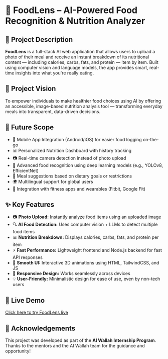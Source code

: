 # 🍕 FoodLens – AI-Powered Food Recognition & Nutrition Analyzer

## 📄 Project Description
**FoodLens** is a full-stack AI web application that allows users to upload a photo of their meal and receive an instant breakdown of its nutritional content — including calories, carbs, fats, and protein — item by item. Built using computer vision and language models, the app provides smart, real-time insights into what you're really eating.

## 🎯 Project Vision
To empower individuals to make healthier food choices using AI by offering an accessible, image-based nutrition analysis tool — transforming everyday meals into transparent, data-driven decisions.

## 🔭 Future Scope
- 📱 Mobile App Integration (Android/iOS) for easier food logging on-the-go  
- 📊 Personalized Nutrition Dashboard with history tracking  
- 📷 Real-time camera detection instead of photo upload  
- 🧠 Advanced food recognition using deep learning models (e.g., YOLOv8, EfficientNet)  
- 🥗 Meal suggestions based on dietary goals or restrictions  
- 🌍 Multilingual support for global users  
- 🔗 Integration with fitness apps and wearables (Fitbit, Google Fit)

## ✨ Key Features
- 📷 **Photo Upload:** Instantly analyze food items using an uploaded image  
- 🔍 **AI Food Detection:** Uses computer vision + LLMs to detect multiple food items  
- 📊 **Nutrition Breakdown:** Displays calories, carbs, fats, and protein per item  
- ⚡ **Fast Performance:** Lightweight frontend and Node.js backend for fast API responses  
- 🎨 **Smooth UI:** Interactive 3D animations using HTML, TailwindCSS, and JS  
- 📱 **Responsive Design:** Works seamlessly across devices  
- 💡 **User-Friendly:** Minimalistic design for ease of use, even by non-tech users

## 🔗 Live Demo
[Click here to try FoodLens live](https://fitfood-nj3y-git-main-shibagni-bhattacharjees-projects.vercel.app)

## 🙌 Acknowledgements
This project was developed as part of the **AI Wallah Internship Program**.  
Thanks to the mentors and the AI Wallah team for the guidance and opportunity!
